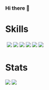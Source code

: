 ### Hi there 👋
<h1> Skills </h1>
<div style="display: inline-block; margin: 5px;">
  <img src="https://img.icons8.com/color/60/000000/javascript--v1.png"/>
  <img src="https://img.icons8.com/color/60/000000/angularjs.png"/>
  <img src="https://img.icons8.com/color/60/000000/typescript.png"/>
  <img src="https://img.icons8.com/color/60/000000/html-5--v1.png"/>
  <img src="https://img.icons8.com/color/60/000000/css3.png"/>
  <img src="https://img.icons8.com/color/60/000000/sass.png"/>
</div>

<h1> Stats </h1>
<img align="center" src="https://github-readme-stats.vercel.app/api/top-langs/?username=ypezoa&theme=tokyonight" />
  <img align="center" src="https://github-readme-stats.vercel.app/api?username=ypezoa&theme=tokyonight&show_icons=true" />
<!--
**YPEZOA/ypezoa** is a ✨ _special_ ✨ repository because its `README.md` (this file) appears on your GitHub profile.

Here are some ideas to get you started:

- 🔭 I’m currently working on ...
  <a href="https://github.com/ypezoa/github-readme-stats">
    <img align="center" src="https://github-readme-stats.vercel.app/api/pin/?username=ypezoa&repo=github-readme-stats" />
  </a>
  <a href="https://github.com/ypezoa/convoychat">
    <img align="center" src="https://github-readme-stats.vercel.app/api/pin/?username=ypezoa&repo=convoychat" />
  </a>
- 🌱 I’m currently learning ...
- 👯 I’m looking to collaborate on ...
- 🤔 I’m looking for help with ...
- 💬 Ask me about ...
- 📫 How to reach me: ...
- 😄 Pronouns: ...
- ⚡ Fun fact: ...
-->
